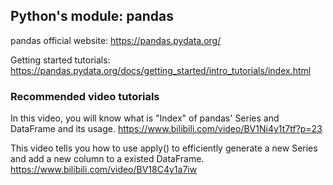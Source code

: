 ## Python's module: pandas

pandas official website: https://pandas.pydata.org/

Getting started tutorials: https://pandas.pydata.org/docs/getting_started/intro_tutorials/index.html

### Recommended video tutorials

In this video, you will know what is "Index" of pandas' Series and DataFrame and its usage.
https://www.bilibili.com/video/BV1Ni4y1t7tf?p=23

This video tells you how to use apply() to efficiently generate a new Series and add a new column to a existed DataFrame.
https://www.bilibili.com/video/BV18C4y1a7iw
